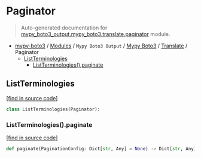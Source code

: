 # Paginator

> Auto-generated documentation for [mypy_boto3_output.mypy_boto3.translate.paginator](https://github.com/vemel/mypy_boto3/blob/master/mypy_boto3_output/mypy_boto3/translate/paginator.py) module.

- [mypy-boto3](../../../README.md#mypy_boto3) / [Modules](../../../MODULES.md#mypy-boto3-modules) / `Mypy Boto3 Output` / [Mypy Boto3](../index.md#mypy-boto3) / [Translate](index.md#translate) / Paginator
    - [ListTerminologies](#listterminologies)
        - [ListTerminologies().paginate](#listterminologiespaginate)

## ListTerminologies

[[find in source code]](https://github.com/vemel/mypy_boto3/blob/master/mypy_boto3_output/mypy_boto3/translate/paginator.py#L9)

```python
class ListTerminologies(Paginator):
```

### ListTerminologies().paginate

[[find in source code]](https://github.com/vemel/mypy_boto3/blob/master/mypy_boto3_output/mypy_boto3/translate/paginator.py#L12)

```python
def paginate(PaginationConfig: Dict[str, Any] = None) -> Dict[str, Any]:
```

